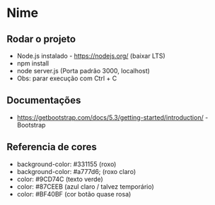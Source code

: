 # Nime

## Rodar o projeto
- Node.js instalado - https://nodejs.org/ (baixar LTS)
- npm install
- node server.js (Porta padrão 3000, localhost)
- Obs: parar execução com Ctrl + C

## Documentações
- https://getbootstrap.com/docs/5.3/getting-started/introduction/ - Bootstrap

## Referencia de cores
- background-color: #331155 (roxo)
- background-color: #a777d6; (roxo claro)
- color: #9CD74C (texto verde)
- color: #87CEEB (azul claro / talvez temporário)
- color: #BF40BF (cor botão quase rosa)